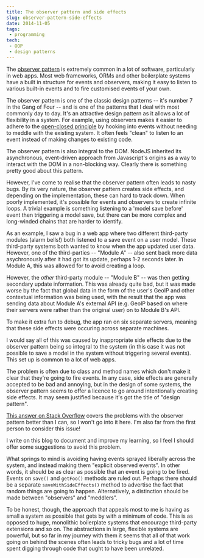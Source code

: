 ```yaml
---
title: The observer pattern and side effects
slug: observer-pattern-side-effects
date: 2014-11-05
tags:
 - programming
tech:
 - OOP
 - design patterns
---
```


The [observer pattern](https://en.wikipedia.org/wiki/Observer_pattern) is
extremely common in a lot of software, particularly in web apps. Most web
frameworks, ORMs and other boilerplate systems have a built in structure for
events and observers, making it easy to listen to various built-in events and to
fire customised events of your own.

The observer pattern is one of the classic design patterns -- it's number 7 in
the Gang of Four -- and is one of the patterns that I deal with most commonly
day to day. It's an attractive design pattern as it allows a lot of flexibility
in a system. For example, using observers makes it easier to adhere to the
[open-closed principle](https://en.wikipedia.org/wiki/Open/closed_principle) by
hooking into events without needing to meddle with the existing system. It often
feels "clean" to listen to an event instead of making changes to existing code.

The observer pattern is also integral to the DOM. NodeJS inherited its
asynchronous, event-driven approach from Javascript's origins as a way to
interact with the DOM in a non-blocking way. Clearly there is something pretty
good about this pattern.

However, I've come to realise that the observer pattern often leads to nasty
bugs. By its very nature, the observer pattern creates side effects, and
depending on the implementation, these can hard to track down. When poorly
implemented, it's possible for events and observers to create infinite loops. A
trivial example is something listening to a 'model save before' event then
triggering a model save, but there can be more complex and long-winded chains
that are harder to identify.

As an example, I saw a bug in a web app where two different third-party modules
(alarm bells!) both listened to a save event on a user model. These third-party
systems both wanted to know when the app updated user data. However, one of the
third-parties -- "Module A" -- also sent back more data asychronously after it
had got its update, perhaps 1-2 seconds later. In Module A, this was allowed for
to avoid creating a loop.

However, the _other_ third-party module -- "Module B" -- was then getting
secondary update information. This was already quite bad, but it was made worse
by the fact that global data in the form of the user's GeoIP and other
contextual information was being used, with the result that the app was sending
data about Module A's external API (e.g. GeoIP based on where their servers were
rather than the original user) on to Module B's API.


To make it extra fun to debug, the app ran on six separate servers, meaning that
these side effects were occuring across separate machines.

I would say all of this was caused by inappropriate side effects due to the
observer pattern being so integral to the system (in this case it was not
possible to save a model in the system without triggering several events). This
set up is common to a lot of web apps.

The problem is often due to class and method names which don't make it clear
that they're going to fire events. In any case, side effects are generally
accepted to be bad and annoying, but in the design of some systems, the observer
pattern seems to offer a licence to go around intentionally creating side
effects. It may seem justified because it's got the title of "design pattern".

[This answer on Stack Overflow](http://stackoverflow.com/a/11632412/1581544)
covers the problems with the observer pattern better than I can, so I won't go
into it here. I'm also far from the first person to consider this issue!

I write on this blog to document and improve my learning, so I feel I should
offer some suggestions to avoid this problem.

What springs to mind is avoiding having events sprayed liberally across the
system, and instead making them "explicit observed events". In other words, it
should be as clear as possible that an event is going to be fired. Events on
`save()` and `getFoo()` methods are ruled out. Perhaps there should be a
separate `saveWithSideEffects()` method to advertise the fact that random things
are going to happen. Alternatively, a distinction should be made between
"observers" and "meddlers".

To be honest, though, the approach that appeals most to me is having as small a
system as possible that gets by with a minimum of code. This is as opposed to
huge, monolithic boilerplate systems that encourage third-party extensions and
so on. The abstractions in large, flexible systems are powerful, but so far in
my journey with them it seems that all of that work going on behind the scenes
often leads to tricky bugs and a lot of time spent digging through code that
ought to have been unrelated.
